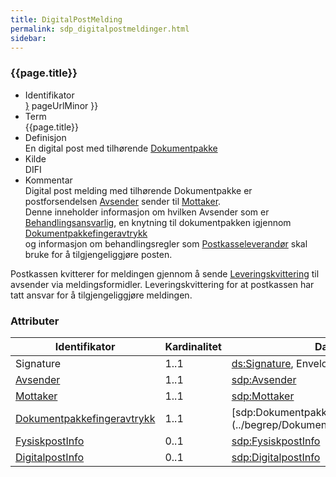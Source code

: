 ```yaml
---
title: DigitalPostMelding  
permalink: sdp_digitalpostmeldinger.html
sidebar:
---
```


### {{page.title}}

  - Identifikator  
    <span style="{ pageUrlMinor ;">[}]({{)</span> pageUrlMinor }}
  - Term  
    {{page.title}}
  - Definisjon  
    En digital post med tilhørende
    [Dokumentpakke](../forretningslag/Dokumentpakke/)
  - Kilde  
    DIFI
  - Kommentar  
    Digital post melding med tilhørende Dokumentpakke er
    postforsendelsen [Avsender](../begrep/Avsender.md) sender til
    [Mottaker](../begrep/Mottaker.md).  
    Denne inneholder informasjon om hvilken Avsender som er
    [Behandlingsansvarlig](../forretningslag/Aktorer.md), en knytning til
    dokumentpakken igjennom
    [Dokumentpakkefingeravtrykk](../begrep/Dokumentpakkefingeravtrykk.md)  
    og informasjon om behandlingsregler som
    [Postkasseleverandør](../forretningslag/Aktorer.md) skal bruke for å
    tilgjengeliggjøre posten.

Postkassen kvitterer for meldingen gjennom å sende
[Leveringskvittering](LeveringsKvittering.md) til avsender via
meldingsformidler. Leveringskvittering for at postkassen har tatt ansvar
for å tilgjengeliggjøre meldingen.

### Attributer

| Identifikator | Kardinalitet | Datatype |
| --- | --- | --- |
| Signature | 1..1 | [ds:Signature](https://www.oasis-open.org/committees/download.php/21256/wss-v1.1-spec-errata-os-SOAPMessageSecurity.htm#_Toc118717148), Enveloped XML signatur |
| [Avsender](../begrep/Avsender) | 1..1 | [sdp:Avsender](../begrep/Avsender.md) |
| [Mottaker](../begrep/Mottaker) | 1..1 | [sdp:Mottaker](../begrep/Mottaker.md) |
| [Dokumentpakkefingeravtrykk](../begrep/Dokumentpakkefingeravtrykk) | 1..1 | [sdp:Dokumentpakkefingeravtrykk (../begrep/Dokumentpakkefingeravtrykk.md) |
| [FysiskpostInfo](../begrep/FysiskPostInfo.md) | 0..1 | [sdp:FysiskpostInfo](../begrep/FysiskPostInfo.md) |
| [DigitalpostInfo](../begrep/DigitalPostInfo.md) | 0..1 | [sdp:DigitalpostInfo](../begrep/DigitalPostInfo.md) |

